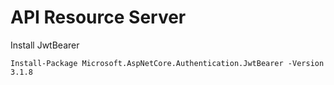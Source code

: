 # API Resource Server
Install JwtBearer

`Install-Package Microsoft.AspNetCore.Authentication.JwtBearer -Version 3.1.8`

